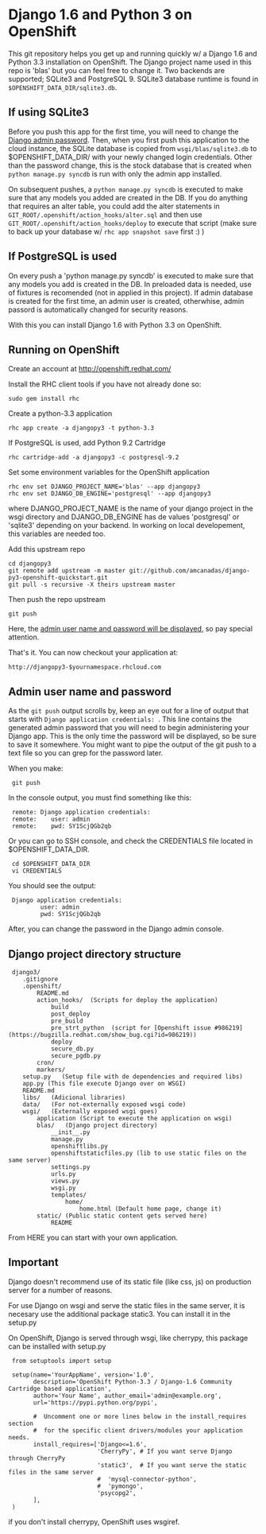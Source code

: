 Django 1.6 and Python 3 on OpenShift
====================================

This git repository helps you get up and running quickly w/ a Django 1.6 and
Python 3.3 installation on OpenShift.  The Django project name used in this
repo is 'blas' but you can feel free to change it.  Two backends are supported; SQLite3
and PostgreSQL 9.
SQLite3 database runtime is found in `$OPENSHIFT_DATA_DIR/sqlite3.db`.


If using SQLite3
----------------

Before you push this app for the first time, you will need to change
the [Django admin password](#admin-user-name-and-password).
Then, when you first push this
application to the cloud instance, the SQLite database is copied from
`wsgi/blas/sqlite3.db` to $OPENSHIFT_DATA_DIR/ with your newly 
changed login credentials. Other than the password change, this is the 
stock database that is created when `python manage.py syncdb` is run with
only the admin app installed.

On subsequent pushes, a `python manage.py syncdb` is executed to make
sure that any models you added are created in the DB.  If you do
anything that requires an alter table, you could add the alter
statements in `GIT_ROOT/.openshift/action_hooks/alter.sql` and then use
`GIT_ROOT/.openshift/action_hooks/deploy` to execute that script (make
sure to back up your database w/ `rhc app snapshot save` first :) )

If PostgreSQL is used
---------------------

On every push a 'python manage.py syncdb' is executed to make sure that any
models you add is created in the DB. In preloaded data is needed, use of 
fixtures is recomended (not in applied in this project).
If admin database is created for the first time, an admin user is created,
otherwhise, admin passord is automatically changed for security reasons.


With this you can install Django 1.6 with Python 3.3 on OpenShift.

Running on OpenShift
--------------------

Create an account at http://openshift.redhat.com/

Install the RHC client tools if you have not already done so:
    
    sudo gem install rhc

Create a python-3.3 application

    rhc app create -a djangopy3 -t python-3.3

If PostgreSQL is used, add Python 9.2 Cartridge

    rhc cartridge-add -a djangopy3 -c postgresql-9.2

Set some environment variables for the OpenShift application

    rhc env set DJANGO_PROJECT_NAME='blas' --app djangopy3
    rhc env set DJANGO_DB_ENGINE='postgresql' --app djangopy3

where DJANGO_PROJECT_NAME is the name of your django project in the wsgi directory and DJANGO_DB_ENGINE
has de values 'postgresql' or 'sqlite3' depending on your backend. In working on local developement, this
 variables are needed too.

Add this upstream repo

    cd djangopy3
    git remote add upstream -m master git://github.com/amcanadas/django-py3-openshift-quickstart.git
    git pull -s recursive -X theirs upstream master

Then push the repo upstream

    git push

Here, the [admin user name and password will be displayed](#admin-user-name-and-password), so pay
special attention.
	
That's it. You can now checkout your application at:

    http://djangopy3-$yournamespace.rhcloud.com

Admin user name and password
----------------------------
As the `git push` output scrolls by, keep an eye out for a
line of output that starts with `Django application credentials: `. This line
contains the generated admin password that you will need to begin
administering your Django app. This is the only time the password
will be displayed, so be sure to save it somewhere. You might want 
to pipe the output of the git push to a text file so you can grep for
the password later.

When you make:

     git push

In the console output, you must find something like this:

     remote: Django application credentials:
     remote: 	user: admin
     remote: 	pwd: SY1ScjQGb2qb

Or you can go to SSH console, and check the CREDENTIALS file located 
in $OPENSHIFT_DATA_DIR.

     cd $OPENSHIFT_DATA_DIR
     vi CREDENTIALS

You should see the output:

     Django application credentials:
     		 user: admin
     		 pwd: SY1ScjQGb2qb

After, you can change the password in the Django admin console.

Django project directory structure
----------------------------------

     django3/
        .gitignore
     	.openshift/
     		README.md
     		action_hooks/  (Scripts for deploy the application)
     			build
     			post_deploy
     			pre_build
                pre_strt_python  (script for [Openshift issue #986219](https://bugzilla.redhat.com/show_bug.cgi?id=986219))
     			deploy
     			secure_db.py
                secure_pgdb.py
     		cron/
     		markers/
     	setup.py   (Setup file with de dependencies and required libs)
     	app.py (This file execute Django over on WSGI)
     	README.md
     	libs/   (Adicional libraries)
     	data/	(For not-externally exposed wsgi code)
     	wsgi/	(Externally exposed wsgi goes)
     		application (Script to execute the application on wsgi)
     		blas/	(Django project directory)
     			__init__.py
     			manage.py
     			openshiftlibs.py
                openshiftstaticfiles.py (lib to use static files on the same server)
     			settings.py
     			urls.py
     			views.py
     			wsgi.py
     			templates/
     				home/
     					home.html (Default home page, change it)
     		static/	(Public static content gets served here)
     			README

From HERE you can start with your own application.

Important
---------

Django doesn't recommend use of its static file (like css, js) on production server for a number of reasons.

For use Django on wsgi and serve the static files in the same server, it is necesary use the additional package static3.
You can install it in the setup.py

On OpenShift, Django is served through wsgi, like cherrypy, this package can be installed with setup.py

     from setuptools import setup

     setup(name='YourAppName', version='1.0',
           description='OpenShift Python-3.3 / Django-1.6 Community Cartridge based application',
           author='Your Name', author_email='admin@example.org',
           url='https://pypi.python.org/pypi',

           #  Uncomment one or more lines below in the install_requires section
           #  for the specific client drivers/modules your application needs.
           install_requires=['Django<=1.6',
                             'CherryPy', # If you want serve Django through CherryPy
                             'static3',  # If you want serve the static files in the same server
                             #  'mysql-connector-python',
                             #  'pymongo',
                             'psycopg2',
           ],
     )

if you don't install cherrypy, OpenShift uses wsgiref.
